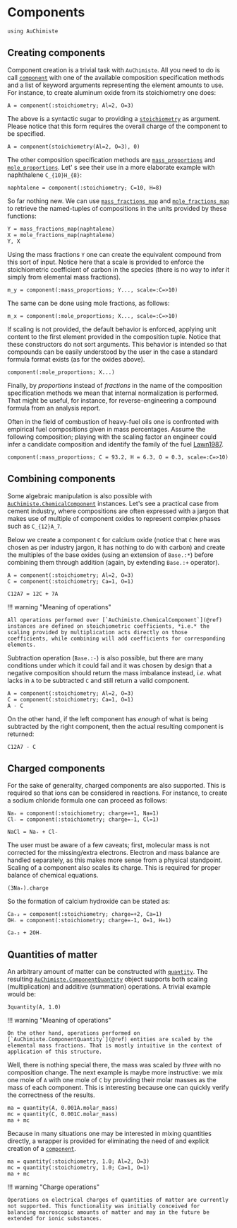 # Components

```@setup getting-started-1
using AuChimiste
```

## Creating components

Component creation is a trivial task with `AuChimiste`. All you need to do is call [`component`](@ref) with one of the available composition specification methods and a list of keyword arguments representing the element amounts to use. For instance, to create aluminum oxide from its stoichiometry one does:

```@example getting-started-1
A = component(:stoichiometry; Al=2, O=3)
```

The above is a syntactic sugar to providing a [`stoichiometry`](@ref) as argument. Please notice that this form requires the overall charge of the component to be specified.

```@example getting-started-1
A = component(stoichiometry(Al=2, O=3), 0)
```

The other composition specification methods are [`mass_proportions`](@ref) and [`mole_proportions`](@ref). Let' s see their use in a more elaborate example with naphthalene ``C_{10}H_{8}``:

```@example getting-started-1
naphtalene = component(:stoichiometry; C=10, H=8)
```

So far nothing new. We can use [`mass_fractions_map`](@ref) and [`mole_fractions_map`](@ref) to retrieve the named-tuples of compositions in the units provided by these functions:

```@example getting-started-1
Y = mass_fractions_map(naphtalene)
X = mole_fractions_map(naphtalene)
Y, X
```

Using the mass fractions `Y` one can create the equivalent compound from this sort of input. Notice here that a scale is provided to enforce the stoichiometric coefficient of carbon in the species (there is no way to infer it simply from elemental mass fractions).

```@example getting-started-1
m_y = component(:mass_proportions; Y..., scale=:C=>10)
```

The same can be done using mole fractions, as follows:

```@example getting-started-1
m_x = component(:mole_proportions; X..., scale=:C=>10)
```

If scaling is not provided, the default behavior is enforced, applying unit content to the first element provided in the composition tuple. Notice that these constructors do not sort arguments. This behavior is intended so that compounds can be easily understood by the user in the case a standard formula format exists (as for the oxides above).

```@example getting-started-1
component(:mole_proportions; X...)
```

Finally, by *proportions* instead of *fractions* in the name of the composition specification methods we mean that internal normalization is performed. That might be useful, for instance, for reverse-engineering a compound formula from an analysis report.

Often in the field of combustion of heavy-fuel oils one is confronted with empirical fuel compositions given in mass percentages. Assume the following composition; playing with the scaling factor an engineer could infer a candidate composition and identify the family of the fuel [Lawn1987](@cite).

```@example getting-started-1
component(:mass_proportions; C = 93.2, H = 6.3, O = 0.3, scale=:C=>10)
```

## Combining components

Some algebraic manipulation is also possible with [`AuChimiste.ChemicalComponent`](@ref) instances. Let's see a practical case from cement industry, where compositions are often expressed with a jargon that makes use of multiple of component oxides to represent complex phases such as ``C_{12}A_7``.

Below we create a component `C` for calcium oxide (notice that `C` here was chosen as per industry jargon, it has nothing to do with carbon) and create the multiples of the base oxides (using an extension of `Base.:*`) before combining them through addition (again, by extending `Base.:+` operator).

```@example getting-started-1
A = component(:stoichiometry; Al=2, O=3)
C = component(:stoichiometry; Ca=1, O=1)

C12A7 = 12C + 7A
```

!!! warning "Meaning of operations"

    All operations performed over [`AuChimiste.ChemicalComponent`](@ref) instances are defined on stoichiometric coefficients, *i.e.* the scaling provided by multiplication acts directly on those coefficients, while combining will add coefficients for corresponding elements.
   
Subtraction operation (`Base.:-`) is also possible, but there are many conditions under which it could fail and it was chosen by design that a negative composition should return the mass imbalance instead, *i.e.* what lacks in `A` to be subtracted `C` and still return a valid component.

```@example getting-started-1
A = component(:stoichiometry; Al=2, O=3)
C = component(:stoichiometry; Ca=1, O=1)
A - C
```

On the other hand, if the left component has *enough* of what is being subtracted by the right component, then the actual resulting component is returned:

```@example getting-started-1
C12A7 - C
```

## Charged components

For the sake of generality, charged components are also supported. This is required so that ions can be considered in reactions. For instance, to create a sodium chloride formula one can proceed as follows:

```@example getting-started-1
Na₊ = component(:stoichiometry; charge=+1, Na=1)
Cl₋ = component(:stoichiometry; charge=-1, Cl=1)

NaCl = Na₊ + Cl₋
```

The user must be aware of a few caveats; first, molecular mass is not corrected for the missing/extra electrons. Electron and mass balance are handled separately, as this makes more sense from a physical standpoint. Scaling of a component also scales its charge. This is required for proper balance of chemical equations.

```@example getting-started-1
(3Na₊).charge
```

So the formation of calcium hydroxide can be stated as:

```@example getting-started-1
Ca₊₂ = component(:stoichiometry; charge=+2, Ca=1)
OH₋ = component(:stoichiometry; charge=-1, O=1, H=1)

Ca₊₂ + 2OH₋
```
## Quantities of matter

An arbitrary amount of matter can be constructed with [`quantity`](@ref). The resulting [`AuChimiste.ComponentQuantity`](@ref) object supports both scaling (multiplication) and additive (summation) operations. A trivial example would be:

```@example getting-started-1
3quantity(A, 1.0)
```

!!! warning "Meaning of operations"

    On the other hand, operations performed on [`AuChimiste.ComponentQuantity`](@ref) entities are scaled by the elemental mass fractions. That is mostly intuitive in the context of application of this structure.
    
Well, there is nothing special there, the mass was scaled by *three* with no composition change. The next example is maybe more instructive: we mix one mole of `A` with one mole of `C` by providing their molar masses as the mass of each component. This is interesting because one can quickly verify the correctness of the results.

```@example getting-started-1
ma = quantity(A, 0.001A.molar_mass)
mc = quantity(C, 0.001C.molar_mass)
ma + mc
```

Because in many situations one may be interested in mixing quantities directly, a wrapper is provided for eliminating the need of and explicit creation of a [`component`](@ref).

```@example getting-started-1
ma = quantity(:stoichiometry, 1.0; Al=2, O=3)
mc = quantity(:stoichiometry, 1.0; Ca=1, O=1)
ma + mc
```

!!! warning "Charge operations"

	Operations on electrical charges of quantities of matter are currently not supported. This functionality was initially conceived for balancing macroscopic amounts of matter and may in the future be extended for ionic substances.
